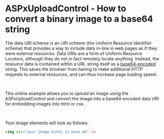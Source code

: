 # ASPxUploadControl - How to convert a binary image to a base64 string


<p>The data URI scheme is an URI scheme (the Uniform Resource Identifier scheme) that provides a way to include data in-line in web pages as if they were external resources. Data URIs are a form of Uniform Resource Locators, although they do not in fact remotely locate anything. Instead, the resource data is contained within a URL string itself as a <a href="http://en.wikipedia.org/wiki/Base64"><u>base64-encoded</u></a> string. This saves the browser from having to make additional HTTP requests to external resources, and can thus increase page loading speed. </p><br />
<p>This online example allows you to upload an image using the ASPxUploadControl and convert the image into a base64 encoded data URI for embedding images into html or css. </p><br />
<p>Your image elements will look as follows: </p>

```html
<img src="your_image_bytes_in_base_64" />
```

<p> </p>

<br/>


